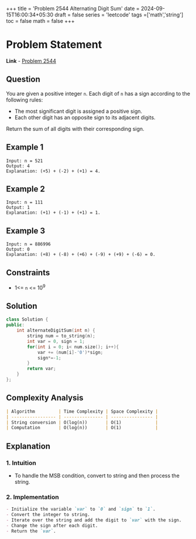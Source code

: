 +++
title = 'Problem 2544 Alternating Digit Sum'
date = 2024-09-15T16:00:34+05:30
draft = false
series = 'leetcode'
tags =['math','string']
toc = false
math = false
+++

# Problem Statement

**Link** - [Problem 2544](https://leetcode.com/problems/alternating-digit-sum/description/)

## Question

You are given a positive integer `n`. Each digit of `n` has a sign according to the following rules:

- The most significant digit is assigned a positive sign.
- Each other digit has an opposite sign to its adjacent digits.

Return the sum of all digits with their corresponding sign.

## Example 1

```
Input: n = 521
Output: 4
Explanation: (+5) + (-2) + (+1) = 4.
```

## Example 2

```
Input: n = 111
Output: 1
Explanation: (+1) + (-1) + (+1) = 1.
```

## Example 3

```
Input: n = 886996
Output: 0
Explanation: (+8) + (-8) + (+6) + (-9) + (+9) + (-6) = 0.
```

## Constraints

- 1<= `n` <= 10<sup>9</sup>

## Solution

```cpp
class Solution {
public:
    int alternateDigitSum(int n) {
        string num = to_string(n);
        int var = 0, sign = 1;
        for(int i = 0; i< num.size(); i++){
            var += (num[i]-'0')*sign;
            sign*=-1;
        }
        return var;
    }
};
```

## Complexity Analysis

```markdown
| Algorithm         | Time Complexity | Space Complexity |
| ----------------- | --------------- | ---------------- |
| String conversion | O(log(n))       | O(1)             |
| Computation       | O(log(n))       | O(1)             |
```

## Explanation

### 1. Intuition

- To handle the MSB condition, convert to string and then process the string.

### 2. Implementation

```markdown
- Initialize the variable `var` to `0` and `sign` to `1`.
- Convert the integer to string.
- Iterate over the string and add the digit to `var` with the sign.
- Change the sign after each digit.
- Return the `var`.
```
